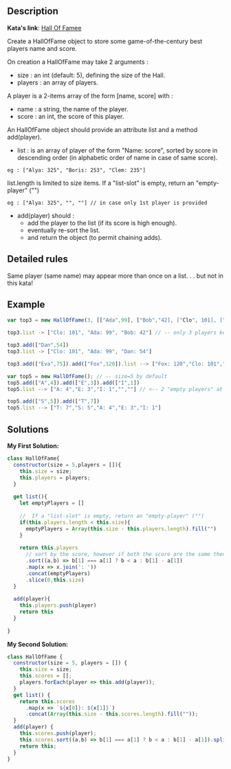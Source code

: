 ## Description

**Kata's link**: [Hall Of Famee](https://www.codewars.com/kata/59879e52704c4f96540000c1)

Create a HallOfFame object to store some game-of-the-century best players name and score.

On creation a HallOfFame may take 2 arguments :
* size : an int (default: 5), defining the size of the Hall.
* players : an array of players.

A player is a 2-items array of the form [name, score] with :
* name : a string, the name of the player.
* score : an int, the score of this player.

An HallOfFame object should provide an attribute list and a method add(player).
* list : is an array of player of the form "Name: score", sorted by score in descending order (in alphabetic order of name in case of same score).
```
eg : ["Alya: 325", "Boris: 253", "Clem: 235"]
```

list.length is limited to size items. If a "list-slot" is empty, return an "empty-player" ("")
```
eg : ["Alya: 325", "", ""] // in case only 1st player is provided
```
* add(player) should :
    * add the player to the list (if its score is high enough).
	* eventually re-sort the list.
	* and return the object (to permit chaining adds).

## Detailed rules

Same player (same name) may appear more than once on a list. . . but not in this kata!

## Example

```js
var top3 = new HallOfFame(3, [["Ada",99], ["Bob","42], ["Clo", 101], ["Dan", 3]])

top3.list -> ["Clo: 101", "Ada: 99", "Bob: 42"] // -- only 3 players kept 'cause size of the Hall is 3

top3.add(["Dan",54])
top3.list -> ["Clo: 101", "Ada: 99", "Dan: 54"]

top3.add(["Eva",75]).add(["Fox",120]).list --> ["Fox: 120","Clo: 101","Ada: 99"]

var top5 = new HallOfFame(); // -- size=5 by default
top5.add(["A",4]).add(["E",3]).add(["I",1])
top5.list --> ["A: 4","E: 3","I: 1","",""] // <-- 2 "empty players" at the end of list

top5.add(["S",5]).add(["T",7])
top5.list --> ["T: 7","S: 5","A: 4","E: 3","I: 1"]
```

## Solutions

**My First Solution:**


```js
class HallOfFame{
  constructor(size = 5,players = []){
    this.size = size;
    this.players = players;
  }
  
  get list(){
    let emptyPlayers = []
    
    //  If a "list-slot" is empty, return an "empty-player" ("")
    if(this.players.length < this.size){
      emptyPlayers = Array(this.size - this.players.length).fill("")
    }
    
    return this.players
      // sort by the score, however if both the score are the same then sort alphabetically
      .sort((a,b) => b[1] === a[1] ? b < a : b[1] - a[1])
      .map(x => x.join(': '))
      .concat(emptyPlayers)
      .slice(0,this.size)
  }
  
  add(player){
    this.players.push(player)
    return this
  }
  
}
```

**My Second Solution:**

```js
class HallOfFame {
  constructor(size = 5, players = []) {
    this.size = size;
    this.scores = [];
    players.forEach(player => this.add(player));
  }
  get list() {
    return this.scores
      .map(x => `${x[0]}: ${x[1]}`)
      .concat(Array(this.size - this.scores.length).fill(""));
  }
  add(player) {
    this.scores.push(player);
    this.scores.sort((a,b) => b[1] === a[1] ? b < a : b[1] - a[1]).splice(this.size);
    return this;
  }
}
```


